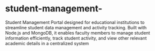 # student-management-
Student Management Portal designed for educational institutions to streamline student data management and activity tracking. Built with Node.js and MongoDB, it enables faculty members to manage student information efficiently, track student activity, and view other relevant academic details in a centralized system
